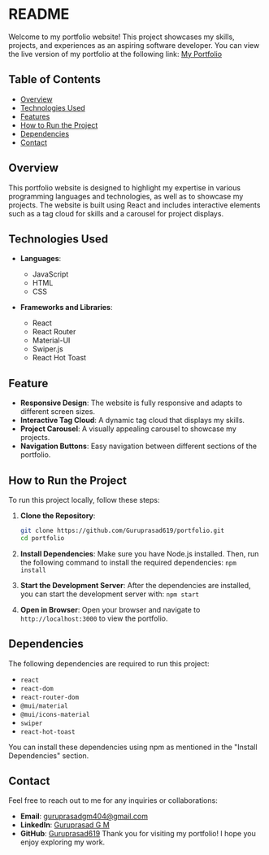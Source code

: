 # README

Welcome to my portfolio website! This project showcases my skills, projects, and experiences as an aspiring software developer. You can view the live version of my portfolio at the following link:
[My Portfolio](https://guruprasad619.github.io/portfolio)

## Table of Contents

- [Overview](#overview)
- [Technologies Used](#technologies-used)
- [Features](#features)
- [How to Run the Project](#how-to-run-the-project)
- [Dependencies](#dependencies)
- [Contact](#contact)

## Overview
This portfolio website is designed to highlight my expertise in various programming languages and technologies, as well as to showcase my projects. The website is built using React and includes interactive elements such as a tag cloud for skills and a carousel for project displays.

## Technologies Used

- **Languages**:
  - JavaScript
  - HTML
  - CSS
  
- **Frameworks and Libraries**:
  - React
  - React Router
  - Material-UI
  - Swiper.js
  - React Hot Toast
 
## Feature

- **Responsive Design**: The website is fully responsive and adapts to different screen sizes.
- **Interactive Tag Cloud**: A dynamic tag cloud that displays my skills.
- **Project Carousel**: A visually appealing carousel to showcase my projects.
- **Navigation Buttons**: Easy navigation between different sections of the portfolio.
  
## How to Run the Project

To run this project locally, follow these steps:

1. **Clone the Repository**:
   ```bash
   git clone https://github.com/Guruprasad619/portfolio.git
   cd portfolio
   ```
   
2. **Install Dependencies**:
   Make sure you have Node.js installed. Then, run the following command to install the required       dependencies:
    `npm install`
   
3. **Start the Development Server**:
   After the dependencies are installed, you can start the development server with:
     `npm start`
   
4. **Open in Browser**:
   Open your browser and navigate to `http://localhost:3000` to view the portfolio.

   
## Dependencies

The following dependencies are required to run this project:

- `react`
- `react-dom`
- `react-router-dom`
- `@mui/material`
- `@mui/icons-material`
- `swiper`
- `react-hot-toast`
  
You can install these dependencies using npm as mentioned in the "Install Dependencies" section.

## Contact

Feel free to reach out to me for any inquiries or collaborations:
- **Email**: guruprasadgm404@gmail.com
- **LinkedIn**: [Guruprasad G M](https://linkedin.com/in/guruprasadgm)
- **GitHub**: [Guruprasad619](https://github.com/Guruprasad619)
Thank you for visiting my portfolio! I hope you enjoy exploring my work.

